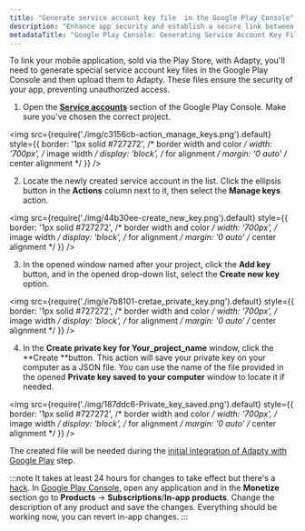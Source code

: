 ```yaml
---
title: "Generate service account key file  in the Google Play Console"
description: "Enhance app security and establish a secure link between your Play Store mobile application and Adapty by generating service account key files in the Google Play Console. Learn how to generate key files to ensure the security of your app and prevent unauthorized access"
metadataTitle: "Google Play Console: Generating Service Account Key Files for Adapty"
---
```


To link your mobile application, sold via the Play Store, with Adapty, you'll need to generate special service account key files in the Google Play Console and then upload them to Adapty. These files ensure the security of your app, preventing unauthorized access.

1. Open the [**Service accounts**](https://console.cloud.google.com/iam-admin/serviceaccounts) section of the Google Play Console. Make sure you've chosen the correct project.  


<img
  src={require('./img/c3156cb-action_manage_keys.png').default}
  style={{
    border: '1px solid #727272', /* border width and color */
    width: '700px', /* image width */
    display: 'block', /* for alignment */
    margin: '0 auto' /* center alignment */
  }}
/>





2. Locate the newly created service account in the list. Click the ellipsis button in the **Actions** column next to it, then select the **Manage keys** action.

   
<img
  src={require('./img/44b30ee-create_new_key.png').default}
  style={{
    border: '1px solid #727272', /* border width and color */
    width: '700px', /* image width */
    display: 'block', /* for alignment */
    margin: '0 auto' /* center alignment */
  }}
/>




3. In the opened window named after your project, click the **Add key** button, and in the opened drop-down list, select the **Create new key** option. 

   
<img
  src={require('./img/e7b8101-cretae_private_key.png').default}
  style={{
    border: '1px solid #727272', /* border width and color */
    width: '700px', /* image width */
    display: 'block', /* for alignment */
    margin: '0 auto' /* center alignment */
  }}
/>




4. In the **Create private key for Your_project_name** window, click the **Create **button. This action will save your private key on your computer as a JSON file. You can use the name of the file provided in the opened **Private key saved to your computer** window to locate it if needed. 

   
<img
  src={require('./img/187ddc6-Private_key_saved.png').default}
  style={{
    border: '1px solid #727272', /* border width and color */
    width: '700px', /* image width */
    display: 'block', /* for alignment */
    margin: '0 auto' /* center alignment */
  }}
/>




The created file will be needed during the [initial integration of Adapty with Google Play](google-play-store-connection-configuration) step.

:::note
It takes at least 24 hours for changes to take effect but there's a [hack](https://stackoverflow.com/a/60691844). In [Google Play Console](https://play.google.com/apps/publish/), open any application and in the **Monetize** section go to **Products** -> **Subscriptions**/**In-app products**. Change the description of any product and save the changes. Everything should be working now, you can revert in-app changes.
:::